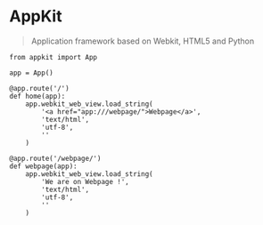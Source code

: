 # AppKit
> Application framework based on Webkit, HTML5 and Python

```
from appkit import App

app = App()

@app.route('/')
def home(app):
    app.webkit_web_view.load_string(
        '<a href="app:///webpage/">Webpage</a>',
        'text/html',
        'utf-8',
        ''
    )

@app.route('/webpage/')
def webpage(app):
    app.webkit_web_view.load_string(
    	'We are on Webpage !',
    	'text/html',
    	'utf-8',
    	''
    )
```